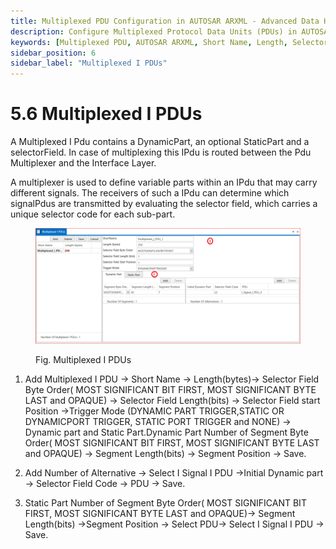 ```yaml
---
title: Multiplexed PDU Configuration in AUTOSAR ARXML - Advanced Data Handling
description: Configure Multiplexed Protocol Data Units (PDUs) in AUTOSAR ARXML files with detailed parameters such as short names, lengths, and selector field configurations. Define trigger modes and manage both dynamic and static parts to enhance data handling efficiency. Set segment byte orders and lengths for precise multiplexing, ensuring effective communication across automotive networks.
keywords: [Multiplexed PDU, AUTOSAR ARXML, Short Name, Length, Selector Field, Trigger Mode, Dynamic Part, Static Part, Segment Length, Signal Management]
sidebar_position: 6
sidebar_label: "Multiplexed I PDUs"
---
```


# 5.6 Multiplexed I PDUs

A Multiplexed I Pdu contains a DynamicPart, an optional StaticPart and a selectorField. In case of multiplexing this IPdu is routed between the Pdu Multiplexer and the Interface Layer.

A multiplexer is used to define variable parts within an IPdu that may carry different signals. The receivers of such a IPdu can determine which signalPdus are transmitted by evaluating the selector field, which carries a unique selector code for each sub-part.

<div class="text--center">

<figure>

![Multiplexed I PDUs](../assets/image10.webp "- Multiplexed I PDUs")
<figcaption>Fig. Multiplexed I PDUs </figcaption>
</figure>
</div>

1. Add Multiplexed I PDU → Short Name → Length(bytes)→ Selector Field Byte Order( MOST SIGNIFICANT BIT FIRST, MOST SIGNIFICANT BYTE LAST and OPAQUE) →  Selector Field  Length(bits) →  Selector Field  start Position →Trigger Mode (DYNAMIC PART TRIGGER,STATIC OR DYNAMICPORT 
TRIGGER, STATIC PORT TRIGGER and NONE) → Dynamic part and Static Part.Dynamic Part  Number of Segment Byte Order( MOST SIGNIFICANT BIT FIRST, MOST SIGNIFICANT BYTE LAST and OPAQUE) →  Segment Length(bits) → Segment Position → Save.

2. Add Number of Alternative → Select I Signal I PDU →Initial Dynamic part → Selector Field Code -> PDU → Save. 

3. Static Part Number of Segment Byte Order( MOST SIGNIFICANT BIT FIRST, MOST SIGNIFICANT BYTE LAST and OPAQUE)→  Segment Length(bits) →Segment Position → Select PDU→ Select I Signal I PDU → Save.